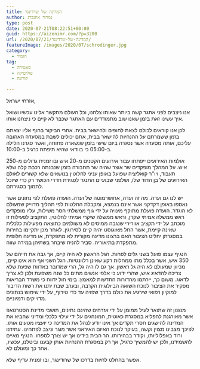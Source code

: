 ```yaml
---
title: המדינה של שרדינגר
author: נמרוד איזנברג
type: post
date: 2020-07-21T08:22:51+00:00
guid: https://aizenimr.com/?p=3200
url: /2020/07/21/המדינה-של-שרדינגר/
featureImage: /images/2020/07/schrodinger.jpg
category:
  - הומור
tag:
  - סאטירה
  - פוליטיקה
  - קורונה

---
```

אזרחי ישראל,

אנו ניצבים לפני אתגר קשה ביותר שאותו צלחנו, וכל העולם מתקשר אלינו עכשיו ושואל איך עשינו זאת בזמן שאנו שוב מתמודדים עם האתגר שכבר לא קיים כי ניצחנו אותו.

לכן אנו קוראים לכולם לצאת לחופים ולהישאר בבית. אחרי הביקור בחוף אליו יצאתם בזמן ששמרתם על ההנחיות להישאר בבית, אתם יכולים לשבת במסעדה האהובה עליכם, אותה מסעדה אשר נסגרה ביום שישי בזמן שנשארה פתוחה, ואשר סגרנו הלילה ב-05:00 כי בוודאי שהיא תיפתח כרגיל ב-10:00.

אולמות האירועים ייפתחו עבור אירועים הקטנים מ-20 איש ובו זמנית גדולים מ-250 איש. על המהלך מופקדים שר אוצר שהיה שר תחבורה בזמן שנבנתה רכבת קלה שלא תעבוד, ויו"ר קואליציה שפועל באופן עניני לחלוטין בנושאים שלא קשורים לאולם האירועים של בן הדוד שלו, ושלפני שבועיים התנגד לסגירת חדרי הכושר רק כדי שיוכל לתמוך בסגירתם.

יש לנו גם ועדה. מה זה ועדה, אחושרמוטה של ועדה. הועדה פועלת לפי נתונים אשר נאספו באופן דקדקני אשר אינם בנמצא, ומקבלת החלטות לפי תהליך מדוייק שמעולם לא הוגדר. הועדה פועלת מתוקף מינויה על ידי גוף ממשלתי חסר משילות, עליו מופקדים ראש ממשלה אמיתי שקרן, וראש ממשלה שיקרי אמיתי לחלוטין. התקציב לפעילות זו מוכתב על ידי תקציב אוורירי שנגבה ממיסים לא משולמים כתוצאה מפעילות כלכלית שאינה קיימת, אשר החל מאוגוסט יהיה קיים לסירוגין. לאחר מכן יתקיימו בחירות במסגרתן יחליט הציבור האם ברצונו מדינה מקורית לא מתפקדת, או מדינה חלופית מתפקדת בתיאוריה. סביר להניח שיבחר בשתיהן במידה שווה.

הנגיף עצמו פועל בשני גלים לפחות. הגל הראשון לא היה קיים, אך גבה את חייהם של 350 איש, אשר בכלל מתו ממחלות רקע שאינן רלוונטיות. הגל השני אף הוא אינו קיים, מכיוון שמעולם לא היה גל ראשון. אך גם לו היה גל, הרי שמדובר באדוות שפעת שלא צריכה להדאיג איש, שהרי ידוע כי אלפי אנשים מתים כל שנה משפעת ולכן לא צריך לדאוג. משום כך, יירתמו מהדורות החדשות למאמץ: בימי חול ידווח כי משרד הבריאות מפקיר את הציבור לנוכח השואה הביולוגית הקרבה, ובערב שבת יתנו את רשות הדיבור למוקיון רפואי שירגיע את כולם בדרך שפויה עד כדי טירוף, על ידי שימוש בנתונים מדוייקים ודמיוניים.

מנגנון זה שתואר לעיל ממומן על ידי אזרחים שהינם נתינים, תושבי מדינת הסטרטאפ אשר מאורגנת להפליא במסגרת כאוטית, המונהגים על ידי עילוי כלכלי ומדיני שהביא את המדינה להישגים חסרי תקדים אך אינו יודע לנהל את המדינה כי יועציו מטעים אותו. לפיכך מצבינו מצוין וקשה, בעיקר לנוכח האיום האיראני אשר מוגר וניצב לפתחינו. עתידנו ורוד באפלוליותו, וקודר בבהירותו. הר הבית בידינו אך יש צורך לספחו. הנגיף מאיים להשמידנו, ולכן יש להמשיך כרגיל, אך רק במסגרת ההנחיות אותן קבענו וביטלנו, עכשיו, אחר כך ומעולם לא.

אפשר בהחלט לחיות בדרכו של שרודינגר, ובו זמנית עדיף שלא.